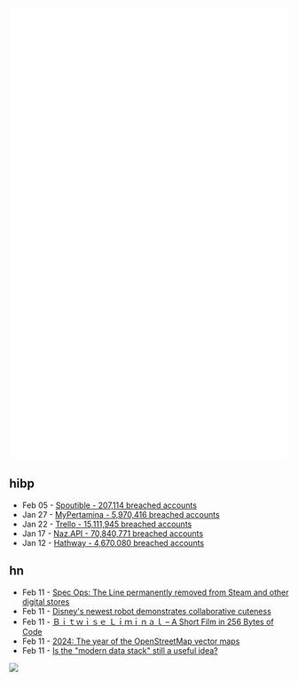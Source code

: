 ![Metrics](https://raw.githubusercontent.com/phixion/phixion/master/metrics.svg)

## hibp

<!--
for https://github.com/phixion/phixion/blob/main/.github/workflows/feeds.yml
-->
<!--START_SECTION:haveibeenpwnd-->
- Feb 05 - [Spoutible - 207,114 breached accounts](https://haveibeenpwned.com/PwnedWebsites#Spoutible)
- Jan 27 - [MyPertamina - 5,970,416 breached accounts](https://haveibeenpwned.com/PwnedWebsites#MyPertamina)
- Jan 22 - [Trello - 15,111,945 breached accounts](https://haveibeenpwned.com/PwnedWebsites#Trello)
- Jan 17 - [Naz.API - 70,840,771 breached accounts](https://haveibeenpwned.com/PwnedWebsites#NazApi)
- Jan 12 - [Hathway - 4,670,080 breached accounts](https://haveibeenpwned.com/PwnedWebsites#Hathway)
<!--END_SECTION:haveibeenpwnd-->

## hn

<!--
for https://github.com/phixion/phixion/blob/main/.github/workflows/feeds.yml
-->
<!--START_SECTION:hn-->
- Feb 11 - [Spec Ops: The Line permanently removed from Steam and other digital stores](https://www.theverge.com/2024/1/30/24055807/spec-ops-the-line-delisting-licensing-2k)
- Feb 11 - [Disney's newest robot demonstrates collaborative cuteness](https://spectrum.ieee.org/disney-robot-2666681104)
- Feb 11 - [Ｂｉｔｗｉｓｅ Ｌｉｍｉｎａｌ – A Short Film in 256 Bytes of Code](https://killedbyapixel.github.io/TinyCode/256B/BitwiseLiminal/)
- Feb 11 - [2024: The year of the OpenStreetMap vector maps](https://blog.openstreetmap.org/2024/02/11/2024-announcing-the-year-of-the-openstreetmap-vector-maps/)
- Feb 11 - [Is the "modern data stack" still a useful idea?](https://roundup.getdbt.com/p/is-the-modern-data-stack-still-a)
<!--END_SECTION:hn-->

<!--
for https://yhype.me
-->
![](https://hit.yhype.me/github/profile?user_id=13013670)
